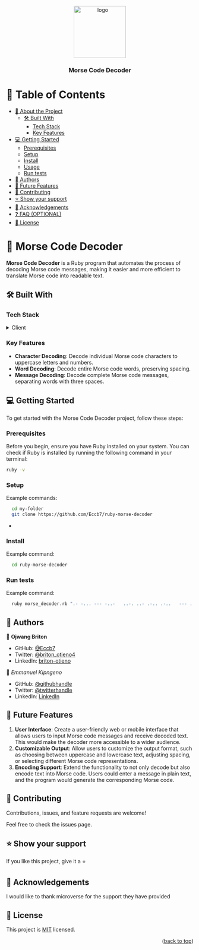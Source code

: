 <a name="readme-top"></a>

<div align="center">
  <img src="murple_logo.png" alt="logo" width="140"  height="auto" />
  <br/>

  <h3><b>Morse Code Decoder</b></h3>

</div>

# 📗 Table of Contents

- [📖 About the Project](#about-project)
  - [🛠 Built With](#built-with)
    - [Tech Stack](#tech-stack)
    - [Key Features](#key-features)
  <!-- - [🚀 Live Demo](#live-demo) -->
- [💻 Getting Started](#getting-started)
  - [Prerequisites](#prerequisites)
  - [Setup](#setup)
  - [Install](#install)
  - [Usage](#usage)
  - [Run tests](#run-tests)
  <!-- - [Deployment](#deployment) -->
- [👥 Authors](#authors)
- [🔭 Future Features](#future-features)
- [🤝 Contributing](#contributing)
- [⭐️ Show your support](#support)
- [🙏 Acknowledgements](#acknowledgements)
- [❓ FAQ (OPTIONAL)](#faq)
- [📝 License](#license)

# 📖 Morse Code Decoder <a name="about-project"></a>

**Morse Code Decoder** is a Ruby program that automates the process of decoding Morse code messages, making it easier and more efficient to translate Morse code into readable text.

## 🛠 Built With <a name="built-with"></a>

### Tech Stack <a name="tech-stack"></a>

<details>
  <summary>Client</summary>
  <ul>
    <li><a href="https://reactjs.org/">Ruby</a></li>
  </ul>
</details>


### Key Features <a name="key-features"></a>

- **Character Decoding**: Decode individual Morse code characters to uppercase letters and numbers.
- **Word Decoding**: Decode entire Morse code words, preserving spacing.
- **Message Decoding**: Decode complete Morse code messages, separating words with three spaces.

<!-- # 🚀 Live Demo <a name="live-demo"></a>

- [Live Demo Link](https://google.com) -->

## 💻 Getting Started <a name="getting-started"></a>

To get started with the Morse Code Decoder project, follow these steps:

### Prerequisites <a name="prerequisites"></a>

Before you begin, ensure you have Ruby installed on your system. You can check if Ruby is installed by running the following command in your terminal:

```sh
ruby -v
```

### Setup <a name="setup"></a>

Example commands:

```sh
  cd my-folder
  git clone https://github.com/Eccb7/ruby-morse-decoder
```
-
### Install <a name="install"></a>

Example command:

```sh
  cd ruby-morse-decoder
```

### Run tests <a name="run-tests"></a>

Example command:

```sh
  ruby morse_decoder.rb ".- -... --- -..-   ..-. ..- .-.. .-..   --- ..-.   .-. ..- -... .. . ..."

```
## 👥 Authors <a name="authors"></a>

👤 **Ojwang Briton**

- GitHub: [@Eccb7](https://github.com/Eccb7)
- Twitter: [@briton_otieno4](https://twitter.com/briton_otieno4)
- LinkedIn: [briton-otieno](https://linkedin.com/in/briton-otieno)


:bust_in_silhouette: *Emmanuel Kipngeno*
- GitHub: [@githubhandle](https://github.com/kkmanuu)
- Twitter: [@twitterhandle](https://twitter.com/kkmanuu)
- LinkedIn: [LinkedIn](https://www.linkedin.com/in/emmanuel-kipngeno-879370242/)

## 🔭 Future Features <a name="future-features"></a>
1. **User Interface**: Create a user-friendly web or mobile interface that allows users to input Morse code messages and receive decoded text. This would make the decoder more accessible to a wider audience.
2. **Customizable Output**: Allow users to customize the output format, such as choosing between uppercase and lowercase text, adjusting spacing, or selecting different Morse code representations.
3. **Encoding Support**: Extend the functionality to not only decode but also encode text into Morse code. Users could enter a message in plain text, and the program would generate the corresponding Morse code.

## 🤝 Contributing <a name="contributing"></a>
Contributions, issues, and feature requests are welcome!

Feel free to check the issues page.

## ⭐️ Show your support <a name="support"></a>
If you like this project, give it a ⭐️

## 🙏 Acknowledgements <a name="acknowledgements"></a>
I would like to thank microverse for the support they have provided


## 📝 License <a name="license"></a>

This project is [MIT](./LICENSE) licensed.


<p align="right">(<a href="#readme-top">back to top</a>)</p>